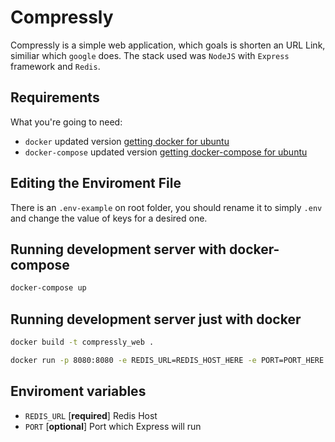# Compressly

Compressly is a simple web application, which goals is shorten an URL Link, similiar which `google` does. The stack used was `NodeJS` with `Express` framework and `Redis`.

## Requirements

What you're going to need:

- `docker` updated version [getting docker for ubuntu](https://docs.docker.com/install/linux/docker-ce/ubuntu/)
- `docker-compose` updated version [getting docker-compose for ubuntu](https://docs.docker.com/compose/install/#install-compose)

## Editing the Enviroment File

There is an `.env-example` on root folder, you should rename it to simply `.env` and change the value of keys for a desired one.

## Running development server with docker-compose

```bash
docker-compose up
```

## Running development server just with docker

```bash
docker build -t compressly_web .
```

```bash
docker run -p 8080:8080 -e REDIS_URL=REDIS_HOST_HERE -e PORT=PORT_HERE compressly_web:latest
```

## Enviroment variables

- `REDIS_URL` [**required**] Redis Host
- `PORT` [**optional**] Port which Express will run
